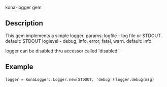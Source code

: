 kona-logger gem

Description
------------
This gem implements a simple logger.
params:
   logfile - log file or STDOUT. default: STDOUT
   loglevel - debug, info, error, fatal, warn. default: info

logger can be disabled thru accessor called 'disabled'

Example
----------
`logger = KonaLogger::Logger.new(STDOUT, 'debug')`
`logger.debug(msg)`
